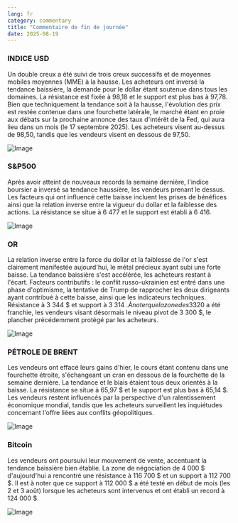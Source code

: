 ```yaml
---
lang: fr
category: commentary
title: "Commentaire de fin de journée"
date: 2025-08-19
---
```


### INDICE USD

Un double creux a été suivi de trois creux successifs et de moyennes mobiles moyennes (MME) à la hausse. Les acheteurs ont inversé la tendance baissière, la demande pour le dollar étant soutenue dans tous les domaines. La résistance est fixée à 98,18 et le support est plus bas à 97,78. Bien que techniquement la tendance soit à la hausse, l'évolution des prix est restée contenue dans une fourchette latérale, le marché étant en proie aux débats sur la prochaine annonce des taux d'intérêt de la Fed, qui aura lieu dans un mois (le 17 septembre 2025). Les acheteurs visent au-dessus de 98,50, tandis que les vendeurs visent en dessous de 97,50.

![Image](https://markleighedu.github.io/img/Aug-2025/19-Aug-2025/usdindex.jpg)

### S&P500

Après avoir atteint de nouveaux records la semaine dernière, l'indice boursier a inversé sa tendance haussière, les vendeurs prenant le dessus. Les facteurs qui ont influencé cette baisse incluent les prises de bénéfices ainsi que la relation inverse entre la vigueur du dollar et la faiblesse des actions. La résistance se situe à 6 477 et le support est établi à 6 416.

![Image](https://markleighedu.github.io/img/Aug-2025/19-Aug-2025/sp500.jpg)

### OR

La relation inverse entre la force du dollar et la faiblesse de l'or s'est clairement manifestée aujourd'hui, le métal précieux ayant subi une forte baisse. La tendance baissière s'est accélérée, les acheteurs restant à l'écart. Facteurs contributifs : le conflit russo-ukrainien est entré dans une phase d'optimisme, la tentative de Trump de rapprocher les deux dirigeants ayant contribué à cette baisse, ainsi que les indicateurs techniques. Résistance à 3 344 $ et support à 3 314 $. À noter que la zone des 3 320 $ a été franchie, les vendeurs visant désormais le niveau pivot de 3 300 $, le plancher précédemment protégé par les acheteurs.

![Image](https://markleighedu.github.io/img/Aug-2025/19-Aug-2025/gold.jpg)

### PÉTROLE DE BRENT

Les vendeurs ont effacé leurs gains d'hier, le cours étant contenu dans une fourchette étroite, s'échangeant un cran en dessous de la fourchette de la semaine dernière. La tendance et le biais étaient tous deux orientés à la baisse. La résistance se situe à 65,97 $ et le support est plus bas à 65,14 $. Les vendeurs restent influencés par la perspective d'un ralentissement économique mondial, tandis que les acheteurs surveillent les inquiétudes concernant l'offre liées aux conflits géopolitiques.

![Image](https://markleighedu.github.io/img/Aug-2025/19-Aug-2025/brentoil.jpg)

### Bitcoin

Les vendeurs ont poursuivi leur mouvement de vente, accentuant la tendance baissière bien établie. La zone de négociation de 4 000 $ d'aujourd'hui a rencontré une résistance à 116 700 $ et un support à 112 700 $. Il est à noter que ce support à 112 000 $ a été testé en début de mois (les 2 et 3 août) lorsque les acheteurs sont intervenus et ont établi un record à 124 000 $.

![Image](https://markleighedu.github.io/img/Aug-2025/19-Aug-2025/bitcoin.jpg)

